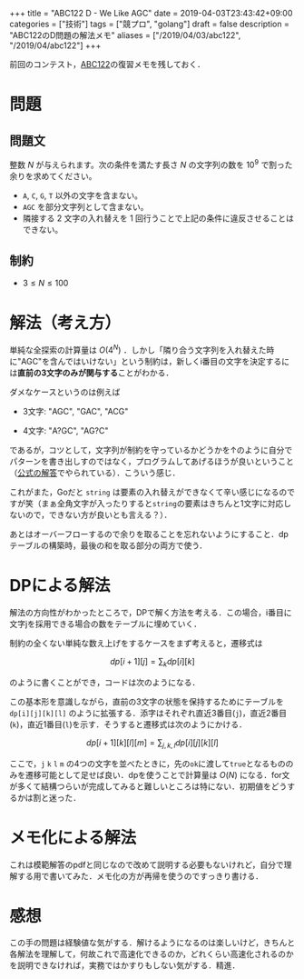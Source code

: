 +++
title = "ABC122 D - We Like AGC"
date = 2019-04-03T23:43:42+09:00
categories = ["技術"]
tags = ["競プロ", "golang"]
draft = false
description = "ABC122のD問題の解法メモ"
aliases = ["/2019/04/03/abc122", "/2019/04/abc122"]
+++

前回のコンテスト，[ABC122](https://atcoder.jp/contests/abc122)の復習メモを残しておく．

# 問題

## 問題文
整数 $N$ が与えられます。次の条件を満たす長さ $N$ の文字列の数を $10^9$ で割った余りを求めてください。

* `A`, `C`, `G`, `T` 以外の文字を含まない。
* `AGC` を部分文字列として含まない。
* 隣接する 2 文字の入れ替えを 1 回行うことで上記の条件に違反させることはできない。

## 制約

* $3\leq N\leq100$

# 解法（考え方）
単純な全探索の計算量は $O(4^N)$ ．しかし「隣り合う文字列を入れ替えた時に"AGC"を含んではいけない」という制約は，新しくi番目の文字を決定するには**直前の3文字のみが関与する**ことがわかる．

ダメなケースというのは例えば

- 3文字: "AGC", "GAC", "ACG"

* 4文字: "A?GC", "AG?C"

であるが，コツとして，文字列が制約を守っているかどうかを↑のように自分でパターンを書き出しすのではなく，プログラムしてあげるほうが良いということ（[公式の解答](https://img.atcoder.jp/abc122/editorial.pdf)でやられている）．こういう感じ．

<script src="https://gist.github.com/raahii/1f5d88bda3ec4b09e26aeb55b48f3ca8.js"></script>

これがまた，Goだと `string` は要素の入れ替えができなくて辛い感じになるのですが笑（まぁ全角文字が入ったりすると`string`の要素はきちんと1文字に対応しないので，できない方が良いとも言える？）．

あとはオーバーフローするので余りを取ることを忘れないようにすること．dpテーブルの構築時，最後の和を取る部分の両方で使う．



# DPによる解法
解法の方向性がわかったところで，DPで解く方法を考える．この場合，i番目に文字jを採用できる場合の数をテーブルに埋めていく．

制約の全くない単純な数え上げをするケースをまず考えると，遷移式は

$$ dp[i+1][j] = \sum_{k} dp[i][k] $$

のように書くことができ，コードは次のようになる．

<script src="https://gist.github.com/raahii/3a69a715536f5e451e9bc3c491632590.js"></script>

この基本形を意識しながら，直前の3文字の状態を保持するためにテーブルを `dp[i][j][k][l]` のように拡張する．添字はそれぞれ直近3番目(`j`)，直近2番目(`k`)，直近1番目(`l`)を示す．そうすると遷移式は次のようにかける．

$$
dp[i+1][k][l][m] = \sum_{j,k,l}dp[i][j][k][l]
$$

ここで，`j` `k` `l` `m` の4つの文字を並べたときに，先の`ok`に渡して`true`となるもののみを遷移可能として足せば良い．dpを使うことで計算量は $O(N)$ になる．for文が多くて結構つらいが完成してみると難しいところは特にない．初期値をどうするかは割と迷った．

<script src="https://gist.github.com/raahii/019732bf3d8bccd5a0a8f2764a5d4169.js"></script>


# メモ化による解法

これは模範解答のpdfと同じなので改めて説明する必要もないけれど，自分で理解する用で書いてみた．メモ化の方が再帰を使うのですっきり書ける．

<script src="https://gist.github.com/raahii/ea62641e1f2ba6d9cbfa6aac777914e8.js"></script>



# 感想

この手の問題は経験値な気がする．解けるようになるのは楽しいけど，きちんと各解法を理解して，何故これで高速化できるのか，どれくらい高速化されるのかを説明できなければ，実務ではかすりもしない気がする．精進．
